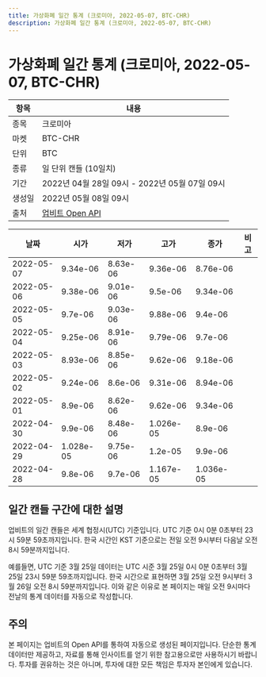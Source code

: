 ```yaml
---
title: 가상화폐 일간 통계 (크로미아, 2022-05-07, BTC-CHR)
description: 가상화폐 일간 통계 (크로미아, 2022-05-07, BTC-CHR)
---
```



가상화폐 일간 통계 (크로미아, 2022-05-07, BTC-CHR)
===

|항목|내용|
|--|--|
|종목|크로미아|
|마켓|BTC-CHR|
|단위|BTC|
|종류|일 단위 캔들 (10일치)|
|기간|2022년 04월 28일 09시 - 2022년 05월 07일 09시|
|생성일|2022년 05월 08일 09시|
|출처|[업비트 Open API](https://docs.upbit.com)|


|날짜|시가|저가|고가|종가|비고|
|--|--|--|--|--|--|
|2022-05-07|9.34e-06|8.63e-06|9.36e-06|8.76e-06|    |
|2022-05-06|9.38e-06|9.01e-06|9.5e-06|9.34e-06|    |
|2022-05-05|9.7e-06|9.03e-06|9.88e-06|9.4e-06|    |
|2022-05-04|9.25e-06|8.91e-06|9.79e-06|9.7e-06|    |
|2022-05-03|8.93e-06|8.85e-06|9.62e-06|9.18e-06|    |
|2022-05-02|9.24e-06|8.6e-06|9.31e-06|8.94e-06|    |
|2022-05-01|8.9e-06|8.62e-06|9.62e-06|9.34e-06|    |
|2022-04-30|9.9e-06|8.48e-06|1.026e-05|8.9e-06|    |
|2022-04-29|1.028e-05|9.75e-06|1.2e-05|9.9e-06|    |
|2022-04-28|9.8e-06|9.7e-06|1.167e-05|1.036e-05|    |


일간 캔들 구간에 대한 설명
---


업비트의 일간 캔들은 세계 협정시(UTC) 기준입니다. 
UTC 기준 0시 0분 0초부터 23시 59분 59초까지입니다. 
한국 시간인 KST 기준으로는 전일 오전 9시부터 다음날 오전 8시 59분까지입니다. 


예를들면, UTC 기준 3월 25일 데이터는 UTC 시준 3월 25일 0시 0분 0초부터 3월 25일 23시 59분 59초까지입니다. 
한국 시간으로 표현하면 3월 25일 오전 9시부터 3월 26일 오전 8시 59분까지입니다. 
이와 같은 이유로 본 페이지는 매일 오전 9시마다 전날의 통계 데이터를 자동으로 작성합니다. 


주의
---


본 페이지는 업비트의 Open API를 통하여 자동으로 생성된 페이지입니다. 
단순한 통계 데이터만 제공하고, 자료를 통해 인사이트를 얻기 위한 참고용으로만 사용하시기 바랍니다. 
투자를 권유하는 것은 아니며, 투자에 대한 모든 책임은 투자자 본인에게 있습니다. 
